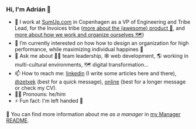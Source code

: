 ### Hi, I'm Adrián 👋

<!--
**zetxek/zetxek** is a ✨ _special_ ✨ repository because its `README.md` (this file) appears on your GitHub profile.

Here are some ideas to get you started:

- 🔭 I’m currently working at [Company Name](https://www.fancywebsite.com) as a Master of Puppets
- 🌱 I’m currently learning ...
- 💬 Ask me about ...
- 📫 How to reach me: ...
- 😄 Pronouns: he/him
- ⚡ Fun fact: I'm left handed 🤚
-->


- 🧾 I work at [SumUp.com](https://www.sumup.com) in Copenhagen as a VP of Engineering and Tribe Lead, for the Invoices tribe ([more about the (awesome) product 🧾](https://www.sumup.com/en-gb/invoices/), and [more about how we work and organize ourselves 🗺️](https://www.sumup.com/en-us/how-we-work/tribalization/))
- 🌱 I’m currently interested on how how to design an organization for high performance, while maximizing individual happines 🦄
- 💬 Ask me about 🧑‍💻 team leadership, 🕸 web development, 🌎 working in multi-cultural environments, 🗺️ digital transformation...
- 📫 How to reach me: [linkedin](https://www.linkedin.com/in/adrianmoreno/) (I write some articles here and there), [@zetxek](https://twitter.com/zetxek) (best for a quick message), [online](https://www.adrianmoreno.info/) (best for a longer message or check my CV).
- 🙋‍♂️ Pronouns: he/him
- ⚡ Fun fact: I'm left handed 🤚

📃 You can find more information about me _as a manager_ in [my Manager README](https://github.com/zetxek/zetxek/blob/main/ManagerREADME.md).
